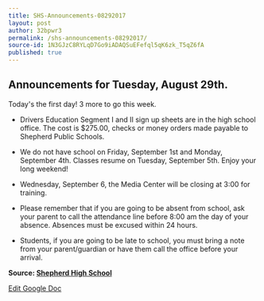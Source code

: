 ```yaml
---
title: SHS-Announcements-08292017
layout: post
author: 32bpwr3
permalink: /shs-announcements-08292017/
source-id: 1N3GJzC8RYLqD7Go9iADAQSuEFefql5qK6zk_T5qZ6fA
published: true
---
```

## Announcements for Tuesday, August 29th.

Today's the first day! 3 more to go this week.

* Drivers Education Segment I and II sign up sheets are in the high school office. The cost is $275.00, checks or money orders made payable to Shepherd Public Schools.

* We do not have school on Friday, September 1st and Monday, September 4th. Classes resume on Tuesday, September 5th. Enjoy your long weekend!

* Wednesday, September 6, the Media Center will be closing at 3:00 for training.

* Please remember that if you are going to be absent from school, ask your parent to call the attendance line before 8:00 am the day of your absence. Absences must be excused within 24 hours.

* Students, if you are going to be late to school, you must bring a note from your parent/guardian or have them call the office before your arrival.

**Source: [Shepherd High School](https://www.facebook.com/shepherdmihs/posts/679290065599415)**

[Edit Google Doc](https://docs.google.com/document/d/1N3GJzC8RYLqD7Go9iADAQSuEFefql5qK6zk_T5qZ6fA/edit?usp=sharing)

